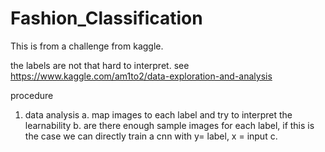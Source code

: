 # Fashion_Classification
This is from a challenge from kaggle.

the labels are not that hard to interpret. see https://www.kaggle.com/am1to2/data-exploration-and-analysis

procedure
1. data analysis
   a. map images to each label and try to interpret the learnability
   b. are there enough sample images for each label, if this is the case we can directly train a cnn with y= label, x = input
   c. 
